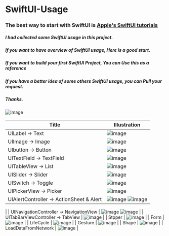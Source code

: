 

# SwiftUI-Usage
### The best way to start with SwiftUI is [Apple's SwiftUI tutorials](https://developer.apple.com/tutorials/swiftui/tutorials)

##### I had collected some SwiftUI usage in this project.
##### If you want to have overview of SwiftUI usage, Here is a good start.
##### If you want to build your first SwiftUI Project, You can Use this as a reference
##### If you have a better idea of some others SwiftUI usage, you can Pull your request.
##### Thanks.

![image]( https://github.com/Liaoworking/SwiftUI-Usage/blob/master/image/15688220001659.jpg?raw=true )


| Title | Illustration |
|---|---|
| UILabel -> Text | ![image](https://github.com/Liaoworking/SwiftUI-Usage/blob/master/image/15688220083594.jpg?raw=true) |
| UIImage -> Image | ![image](https://github.com/Liaoworking/SwiftUI-Usage/blob/master/image/15688220275504.jpg?raw=true) |
| UIbutton -> Button | ![image](https://github.com/Liaoworking/SwiftUI-Usage/blob/master/image/15688220364620.jpg?raw=true) |
| UITextField -> TextField| ![image](https://github.com/Liaoworking/SwiftUI-Usage/blob/master/image/15688220502210.jpg?raw=true) |
| UITableView -> List | ![image](https://github.com/Liaoworking/SwiftUI-Usage/blob/master/image/15688220610436.jpg?raw=true) |
| UISlider -> Slider | ![image](https://github.com/Liaoworking/SwiftUI-Usage/blob/master/image/15688220771769.jpg?raw=true) |
| UISwitch -> Toggle | ![image](https://github.com/Liaoworking/SwiftUI-Usage/blob/master/image/15688220916329.jpg?raw=true) |
| UIPickerView -> Picker| ![image](https://github.com/Liaoworking/SwiftUI-Usage/blob/master/image/15688221163499.jpg?raw=true) |
| UIAlertController -> ActionSheet & Alert| ![image](https://github.com/Liaoworking/SwiftUI-Usage/blob/master/image/15688221288937.jpg?raw=true) ![image](https://github.com/Liaoworking/SwiftUI-Usage/blob/master/image/15688221404387.jpg?raw=true) 
|
| UINavigationController -> NavigationView | ![image](https://github.com/Liaoworking/SwiftUI-Usage/blob/master/image/15688221574915.jpg?raw=true) ![image](https://github.com/Liaoworking/SwiftUI-Usage/blob/master/image/15688221685397.jpg?raw=true) |
| UITabBarViewController -> TabView | ![image](https://github.com/Liaoworking/SwiftUI-Usage/blob/master/image/15688222219897.jpg?raw=true)  |
| Stpper | ![image](https://github.com/Liaoworking/SwiftUI-Usage/blob/master/image/15688222310349.jpg?raw=true) |
| Form | ![image](https://github.com/Liaoworking/SwiftUI-Usage/blob/master/image/15688222404855.jpg?raw=true) |
| LifeCycle | ![image](https://github.com/Liaoworking/SwiftUI-Usage/blob/master/image/15688222486540.jpg?raw=true) |
| Gesture | ![image](https://github.com/Liaoworking/SwiftUI-Usage/blob/master/image/15688222584403.jpg?raw=true) |
| Shape | ![image](https://github.com/Liaoworking/SwiftUI-Usage/blob/master/image/15688222764638.jpg?raw=true) |
| LoadDataFromNetwork | ![image](https://github.com/Liaoworking/SwiftUI-Usage/blob/master/image/15688226382065.jpg?raw=true) |

